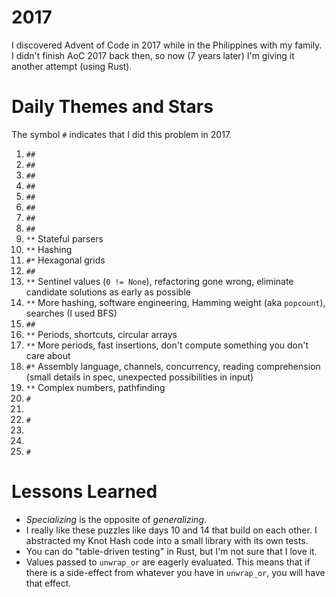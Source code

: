 # 2017

I discovered Advent of Code in 2017 while in the Philippines with my family.
I didn't finish AoC 2017 back then, so now (7 years later) I'm giving it another attempt (using Rust).

# Daily Themes and Stars

The symbol `#` indicates that I did this problem in 2017.

1. `##`
2. `##`
3. `##`
4. `##`
5. `##`
6. `##`
7. `##`
8. `##`
9. `**` Stateful parsers
10. `**` Hashing
11. `#*` Hexagonal grids
12. `##`
13. `**` Sentinel values (`0 != None`), refactoring gone wrong, eliminate candidate solutions as early as possible
14. `**` More hashing, software engineering, Hamming weight (aka `popcount`), searches (I used BFS)
15. `##`
16. `**` Periods, shortcuts, circular arrays
17. `**` More periods, fast insertions, don't compute something you don't care about
18. `#*` Assembly language, channels, concurrency, reading comprehension (small details in spec, unexpected possibilities in input)
19. `**` Complex numbers, pathfinding
20. `# `
21. `  `
22. `# `
23. `  `
24. `  `
25. `# `

# Lessons Learned

* *Specializing* is the opposite of *generalizing*.
* I really like these puzzles like days 10 and 14 that build on each other.
I abstracted my Knot Hash code into a small library with its own tests.
* You can do "table-driven testing" in Rust, but I'm not sure that I love it.
* Values passed to `unwrap_or` are eagerly evaluated. This means that if there
is a side-effect from whatever you have in `unwrap_or`, you will have that
effect.